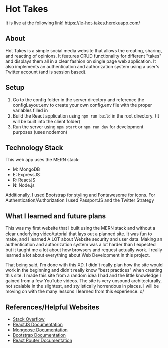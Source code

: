 # Hot Takes

It is live at the following link! https://le-hot-takes.herokuapp.com/

## About

Hot Takes is a simple social media website that allows the creating, sharing, 
and reacting of opinions. It features CRUD functionality for different "takes"
and displays them all in a clear fashion on single page web application.
It also implements an authentication and authorization system using a user's
Twitter account (and is session based).

## Setup

1. Go to the config folder in the server directory and reference the 
configLayout.env to create your own config.env file with the proper
variables filled in
2. Build the React application using `npm run build` in the root
directory. (It will be built into the client folder)
3. Run the server using `npm start` or `npm run dev` for
development purposes (uses nodemon)

## Technology Stack

This web app uses the MERN stack:

- M: MongoDB
- E: ExpressJS
- R: ReactJS
- N: Node.js

Additionally, I used Bootstrap for styling and Fontawesome for icons.
For Authentication/Authorization I used PassportJS and the Twitter Strategy

## What I learned and future plans

This was my first website that I built using the MERN stack and without a clear
underlying video/tutorial that lays out a planned site. It was fun to make, and
I learned A LOT about Website security and user data. Making an authentication and
authorization system was a lot harder than I expected but it taught me a lot about
how browsers and request actually work. I really learned a lot about everything
about Web Development in this project.

That being said, I'm done with this XD. I didn't really plan how the site would
work in the beginning and didn't really know "best practices" when creating this
site. I made this site from a random idea I had and the little knowledge I gained
from a few YouTube videos. The site is very unsound architecturally, not scalable
in the slightest, and stylistically horrendous in places. I will be moving on with
the many lessons I learned from this experience. o/

## References/Helpful Websites

- [Stack Overflow](https://stackoverflow.com/)
- [ReactJS Documentation](https://reactjs.org/docs)
- [Mongoose Documentation](https://mongoosejs.com/)
- [Bootstrap Documentation](https://getbootstrap.com/docs)
- [React Router Documentation](https://reacttraining.com/react-router/web)
